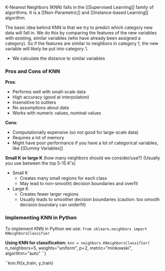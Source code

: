 K-Nearest Neighbors (KNN) falls in the [[Supervised Learning]] family of algorithms. It is a [[Non-Parametric]] and [[Instance-based Learning]] algorithm.


The basic idea behind KNN is that we try to predict which category new data will fall in. We do this by comparing the features of the new variables with existing, similar variables (who have already been assigned a category). So if the features are similar to neighbors in category 1, the new variable will likely be put into category 1.
- We calculate the distance to similar variables


### Pros and Cons of KNN
**Pros**:
- Performs well with small-scale data
- High accuracy (good at interpolation)
- Insensitive to outliers
- No assumptions about data
- Works with numeric values, nominal values

**Cons**:
- Computationally expensive (so not good for large-scale data)
- Requires a lot of memory
- Might have poor performance if you have a lot of categorical variables, like [[Dummy Variables]]

**Small K or large K** (how many neighbors should we consider/use?)
(Usually you use between the top 5-15 K's)
- Small K
    - Creates many small regions for each class
    - May lead to non-smooth) decision boundaries and overfit
- Large K
    - Creates fewer larger regions
    - Usually leads to smoother decision boundaries (caution: too smooth decision boundary can underfit)


### Implementing KNN in Python
To implement KNN in Python we use:
``from sklearn.neighbors import KNeighborsClassifier``

**Using KNN for classification:**
``knn = neighbors.KNeighborsClassifier(
  ``  n_neighbors=5, weights="uniform", p=2, metric="minkowski", algorithm="auto"
``)

``knn.fit(x_train, y_train)

